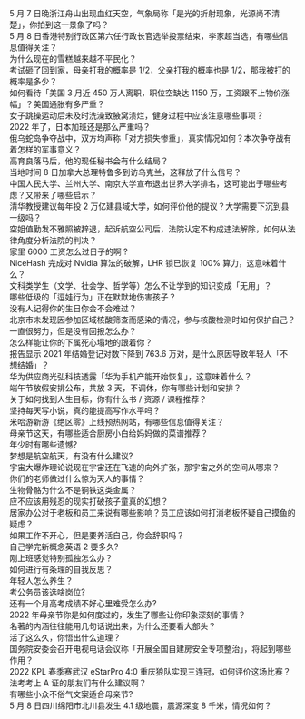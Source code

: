 5 月 7 日晚浙江舟山出现血红天空，气象局称「是光的折射现象，光源尚不清楚」，你拍到这一景象了吗？  
5 月 8 日香港特别行政区第六任行政长官选举投票结束，李家超当选，有哪些信息值得关注？  
为什么现在的雪糕越来越不平民化？  
考试砸了回到家，母亲打我的概率是 1/2，父亲打我的概率也是 1/2，那我被打的概率是多少？  
如何看待「美国 3 月近 450 万人离职，职位空缺达 1150 万，工资跟不上物价涨幅」？美国通胀有多严重？  
女子跳操运动后未及时洗澡致腋窝溃烂，健身过程中应该注意哪些事项？  
2022 年了，日本加班还是那么严重吗？  
俄乌蛇岛争夺战中，双方均声称「对方损失惨重」，真实情况如何？本次争夺战有着怎样的军事意义？  
高育良落马后，他的现任秘书会有什么结局？  
当地时间 8 日加拿大总理特鲁多到访乌克兰，这释放了什么信号？  
中国人民大学、兰州大学、南京大学宣布退出世界大学排名，这可能出于哪些考虑？又带来了哪些启示？  
清华教授建议每年投 2 万亿建县域大学，如何评价他的提议？大学需要下沉到县一级吗？  
空姐值勤发不雅照被辞退，起诉航空公司后，法院认定不构成违法解除，如何从法律角度分析法院的判决？  
家里 6000 工资怎么过日子的啊 ?  
NiceHash 完成对 Nvidia 算法的破解，LHR 锁已恢复 100% 算力，这意味着什么？  
文科类学生（文学、社会学、哲学等）怎么不让学到的知识变成「无用」？  
哪些低级的「逗娃行为」正在默默地伤害孩子？  
没有人记得你的生日你会不会难过？  
北京市未发现因参加区域核酸筛查而感染的情况，参与核酸检测时如何保护自己？  
一直很努力，但是没有回报怎么办？  
怎么样能让你的下属死心塌地的跟着你？  
报告显示 2021 年结婚登记对数下降到 763.6 万对，是什么原因导致年轻人「不想结婚」？  
华为供应商光弘科技透露「华为手机产能开始恢复」，这意味着什么？  
端午节放假安排公布，共放 3 天，不调休，你有哪些计划和安排？  
关于如何找到人生目标，你有什么书 / 资源 / 课程推荐？  
坚持每天写小说，真的能提高写作水平吗？  
米哈游新游《绝区零》上线预热网站，有哪些信息值得关注？  
母亲节这天，有哪些适合厨房小白给妈妈做的菜谱推荐？  
年少时有哪些遗憾?  
梦想是航空航天，有没有什么建议?  
宇宙大爆炸理论说现在宇宙还在飞速的向外扩张，那宇宙之外的空间从哪来？  
你们的老师做过什么惊为天人的事情？  
生物骨骼为什么不是铜铁这类金属？  
应不应该用残忍的现实打破孩子童真的幻想？  
居家办公对于老板和员工来说有哪些影响？员工应该如何打消老板怀疑自己摸鱼的疑虑？  
如果工作不开心，但是要养活自己，你会辞职吗？  
自己学完新概念英语 2 要多久?  
刚上班感觉特别孤独怎么办？  
如何进行有条理的自我反思？  
年轻人怎么养生？  
考公务员该选啥岗位?  
还有一个月高考成绩不好心里难受怎么办?  
2022 年母亲节你是如何度过的，发生了哪些让你印象深刻的事情？  
名著的内涵往往能用几句话说出来，为什么还要看大部头？  
活了这么久，你悟出什么道理？  
国务院安委会召开电视电话会议称「开展全国自建房安全专项整治」，将起到哪些作用？  
2022 KPL 春季赛武汉 eStarPro 4:0 重庆狼队实现三连冠，如何评价这场比赛？  
法考考上 A 证的朋友们有什么建议啊？  
有哪些小众不俗气文案适合母亲节?  
5 月 8 日四川绵阳市北川县发生 4.1 级地震，震源深度 8 千米，情况如何？  
